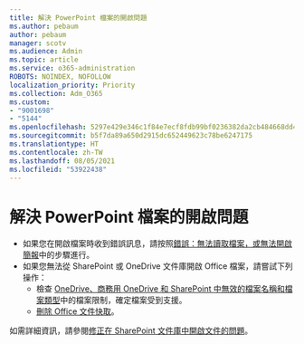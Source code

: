 ```yaml
---
title: 解決 PowerPoint 檔案的開啟問題
ms.author: pebaum
author: pebaum
manager: scotv
ms.audience: Admin
ms.topic: article
ms.service: o365-administration
ROBOTS: NOINDEX, NOFOLLOW
localization_priority: Priority
ms.collection: Adm_O365
ms.custom:
- "9001698"
- "5144"
ms.openlocfilehash: 5297e429e346c1f84e7ecf8fdb99bf0236382da2cb484668dd4b560027736979
ms.sourcegitcommit: b5f7da89a650d2915dc652449623c78be6247175
ms.translationtype: HT
ms.contentlocale: zh-TW
ms.lasthandoff: 08/05/2021
ms.locfileid: "53922438"
---
```

# <a name="resolve-issues-opening-powerpoint-files"></a>解決 PowerPoint 檔案的開啟問題

- 如果您在開啟檔案時收到錯誤訊息，請按照[錯誤：無法讀取檔案，或無法開啟簡報](https://support.office.com/article/Error-Can-t-read-file-or-Presentation-cannot-be-opened-7f2f31e2-d4dd-4c1f-9e27-ba6fadf92d44)中的步驟進行。
- 如果您無法從 SharePoint 或 OneDrive 文件庫開啟 Office 檔案，請嘗試下列操作：
    - 檢查 [OneDrive、商務用 OneDrive 和 SharePoint 中無效的檔案名稱和檔案類型](https://support.office.com/article/64883a5d-228e-48f5-b3d2-eb39e07630fa)中的檔案限制，確定檔案受到支援。
    - [刪除 Office 文件快取](https://support.office.com/article/b1d3765e-d71b-4bb8-99ca-acd22c42995d)。

如需詳細資訊，請參閱[修正在 SharePoint 文件庫中開啟文件的問題](https://support.office.com/article/31329fa1-4ad0-47fc-95d8-bb0c5b12a536)。

